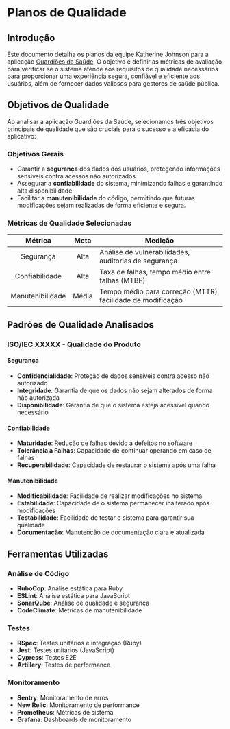 # Planos de Qualidade

## Introdução

Este documento detalha os planos da equipe Katherine Johnson para a aplicação [Guardiões da Saúde](../visao-geral.md). O objetivo é definir as métricas de avaliação para verificar se o sistema atende aos requisitos de qualidade necessários para proporcionar uma experiência segura, confiável e eficiente aos usuários, além de fornecer dados valiosos para gestores de saúde pública.

## Objetivos de Qualidade

Ao analisar a aplicação Guardiões da Saúde, selecionamos três objetivos principais de qualidade que são cruciais para o sucesso e a eficácia do aplicativo:

### Objetivos Gerais

-   Garantir a **segurança** dos dados dos usuários, protegendo informações sensíveis contra acessos não autorizados.
-   Assegurar a **confiabilidade** do sistema, minimizando falhas e garantindo alta disponibilidade.
-   Facilitar a **manutenibilidade** do código, permitindo que futuras modificações sejam realizadas de forma eficiente e segura.

### Métricas de Qualidade Selecionadas

|     Métrica      | Meta  | Medição                                                     |
| :--------------: | :---: | ----------------------------------------------------------- |
|    Segurança     | Alta  | Análise de vulnerabilidades, auditorias de segurança        |
|  Confiabilidade  | Alta  | Taxa de falhas, tempo médio entre falhas (MTBF)             |
| Manutenibilidade | Média | Tempo médio para correção (MTTR), facilidade de modificação |

## Padrões de Qualidade Analisados

### ISO/IEC XXXXX - Qualidade do Produto

#### Segurança

-   **Confidencialidade**: Proteção de dados sensíveis contra acesso não autorizado
-   **Integridade**: Garantia de que os dados não sejam alterados de forma não autorizada
-   **Disponibilidade**: Garantia de que o sistema esteja acessível quando necessário

#### Confiabilidade

-   **Maturidade**: Redução de falhas devido a defeitos no software
-   **Tolerância a Falhas**: Capacidade de continuar operando em caso de falhas
-   **Recuperabilidade**: Capacidade de restaurar o sistema após uma falha

#### Manutenibilidade

-   **Modificabilidade**: Facilidade de realizar modificações no sistema
-   **Estabilidade**: Capacidade de o sistema permanecer inalterado após modificações
-   **Testabilidade**: Facilidade de testar o sistema para garantir sua qualidade
-   **Documentação**: Manutenção de documentação clara e atualizada

## Ferramentas Utilizadas

### Análise de Código

-   **RuboCop**: Análise estática para Ruby
-   **ESLint**: Análise estática para JavaScript
-   **SonarQube**: Análise de qualidade e segurança
-   **CodeClimate**: Métricas de manutenibilidade

### Testes

-   **RSpec**: Testes unitários e integração (Ruby)
-   **Jest**: Testes unitários (JavaScript)
-   **Cypress**: Testes E2E
-   **Artillery**: Testes de performance

### Monitoramento

-   **Sentry**: Monitoramento de erros
-   **New Relic**: Monitoramento de performance
-   **Prometheus**: Métricas de sistema
-   **Grafana**: Dashboards de monitoramento
